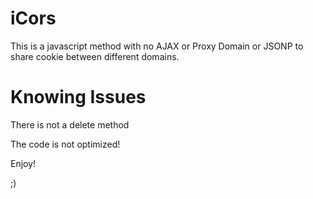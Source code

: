 # iCors

This is a javascript method with no AJAX or Proxy Domain or JSONP to share cookie between different domains.

# Knowing Issues

There is not a delete method

The code is not optimized!

Enjoy!

;)
